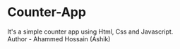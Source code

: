 # Counter-App
It's a simple counter app using Html, Css and Javascript.
<br>
Author - Ahammed Hossain (Ashik)
